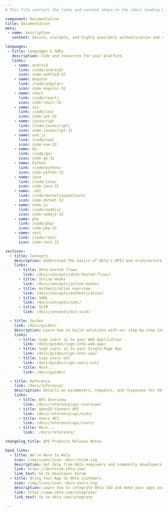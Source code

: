 ```yaml
---
# This file controls the links and content shown on the /docs landing page.

component: Documentation
title: Documentation
meta:
 - name: description
   content: Secure, scalable, and highly available authentication and user management for any app.

languages:
 - title: Languages & SDKs
   description: Code and resources for your platform.
   links:
    - name: android
      link: /code/android/
      icon: code-android-32
    - name: angular
      link: /code/angular/
      icon: code-angular-32
    - name: react
      link: /code/react/
      icon: code-react-32
    - name: ios
      link: /code/ios/
      icon: code-ios-32
    - name: javascript
      link: /code/javascript/
      icon: code-javascript-32
    - name: vue.js
      link: /code/vue/
      icon: code-vue-32
    - name: Go
      link: /code/go/
      icon: code-go-32
    - name: Python
      link: /code/python/
      icon: code-python-32
    - name: java
      link: /code/java/
      icon: code-java-32
    - name: .net
      link: /code/dotnet/aspnetcore/
      icon: code-dotnet-32
    - name: node.js
      link: /code/nodejs/
      icon: code-nodejs-32
    - name: php
      link: /code/php/
      icon: code-php-32
    - name: rest
      link: /code/rest/
      icon: code-rest-32

sections:
  - title: Concepts
    description: Understand the basics of Okta's APIs and architecture.
    links:
      - title: Okta-hosted flows
        link: /docs/concepts/okta-hosted-flows/
      - title: Inline Hooks
        link: /docs/concepts/inline-hooks/
      - title: Authentication overview
        link: /docs/concepts/authentication/
      - title: SAML
        link: /docs/concepts/saml/
      - title: SCIM
        link: /docs/concepts/oin-scim/

  - title: Guides
    link: /docs/guides/
    description: Learn how to build solutions with our step-by-step instructions.
    links:
      - title: Sign users in to your Web Application
        link: /docs/guides/sign-into-web-app/
      - title: Sign users in to your Single-Page App
        link: /docs/guides/sign-into-spa/
      - title: Sign users out
        link: /docs/guides/sign-users-out/
      - title: More...
        link: /docs/guides/

  - title: Reference
    link: /docs/reference/
    description: Details on parameters, requests, and responses for Okta's API endpoints.
    links:
      - title: API Overview
        link: /docs/reference/api-overview/
      - title: OpenID Connect API
        link: /docs/reference/api/oidc/
      - title: Users API
        link: /docs/reference/api/users/
      - title: More...
        link:  /docs/reference/

changelog_title: API Products Release Notes

band_links:
  - title: We're Here to Help
    icon: /img/icons/icon--docs-forum.svg
    description: Get help from Okta engineers and community developers in our forum.
    link: https://devforum.okta.com/
    link_text: Go to Developer Forum
  - title: Bring Your App to Okta Customers
    icon: /img/icons/icon--docs-users.svg
    description: Learn how to integrate Okta SSO and make your apps available to millions of enterprise users.
    link: https://www.okta.com/integrate/
    link_text: Go to okta.com/integrate

---
```

